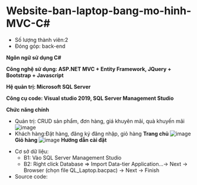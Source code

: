# Website-ban-laptop-bang-mo-hinh-MVC-C#

- Số lượng thành viên:2
- Đóng góp: back-end

**Ngôn ngữ sử dụng C#**

**Công nghệ sử dụng: ASP.NET MVC + Entity Framework, JQuery + Bootstrap + Javascript**

**Hệ quản trị: Microsoft SQL Server**

**Công cụ code: Visual studio 2019, SQL Server Management Studio**

**Chức năng chính**
  + Quản trị: CRUD sản phẩm, đơn hàng, giá khuyên mãi, quà khuyến mãi
  ![image](https://user-images.githubusercontent.com/88954378/170068581-4bb0d2cf-ea0f-4832-b02d-9a7162a9599b.png)
  + Khách hàng:Đặt hàng, đăng ký đăng nhập, giỏ hàng
  **Trang chủ**
  ![image](https://user-images.githubusercontent.com/88954378/170069045-35982b03-5d6b-45ea-8a66-45bc912d2e16.png)
  **Giỏ hàng**
  ![image](https://user-images.githubusercontent.com/88954378/170070010-fae619e3-df32-4c09-922e-4f0c702e94cd.png)
**Hướng dẫn cài đặt**
 - Cơ sở dữ liệu:
    + B1: Vào SQL Server Management Studio
    + B2: Right click Database => Import Data-tier Application...-> Next -> Browser (chọn file QL_Laptop.bacpac) -> Next -> Finish
 - Source code:
